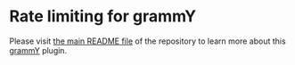 # Rate limiting for grammY

Please visit [the main README file](https://github.com/grammyjs/rateLimiter) of the repository to learn more about this [grammY](https://grammy.dev) plugin.
